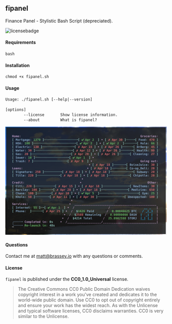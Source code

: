 ## fipanel

Finance Panel - Stylistic Bash Script (depreciated).

![licensebadge](https://img.shields.io/badge/license-CC0_1.0_Universal-blue)

#### Requirements

    bash

#### Installation

    chmod +x fipanel.sh

#### Usage

    Usage: ./fipanel.sh [--help|--version]

    [options]
            --license       Show license information.
            --about         What is fipanel?

[<img src="Preview.png">](https://brassey.io/)

#### Questions
Contact me at [matt@brassey.io](mailto:matt@brassey.io) with any questions or comments.

#### License
`fipanel` is published under the __CC0_1.0_Universal__ license.

> The Creative Commons CC0 Public Domain Dedication waives copyright interest in a work you've created and dedicates it to the world-wide public domain. Use CC0 to opt out of copyright entirely and ensure your work has the widest reach. As with the Unlicense and typical software licenses, CC0 disclaims warranties. CC0 is very similar to the Unlicense.